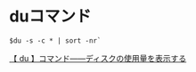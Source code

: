 # duコマンド

```console
$du -s -c * | sort -nr`
```

[【 du 】コマンド――ディスクの使用量を表示する](https://www.atmarkit.co.jp/ait/articles/1610/25/news016.html)
